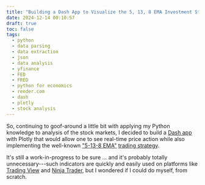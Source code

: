 ```yaml
---
title: "Building a Dash App to Visualize the 5, 13, 8 EMA Investment Strategy"
date: 2024-12-14 00:10:57
draft: true
toc: false
tags:
  - python
  - data parsing
  - data extraction
  - json
  - data analysis
  - yfinance
  - FED
  - FRED
  - python for economics
  - render.com
  - dash
  - plotly
  - stock analysis
---
```


So, continuing to goof-around a little bit with applying my Python knowledge to analysis of the stock markets, I decided to build a [Dash app](https://dash.plotly.com) with Plotly that would allow one to see real-time price action while also implementing the well-known ["5-13-8 EMA"](https://chartschool.stockcharts.com/table-of-contents/trading-strategies-and-models/trading-strategies/moving-average-trading-strategies/using-the-5-8-13-ema-crossover-for-short-term-trades) [trading strategy](https://www.investopedia.com/articles/active-trading/010116/perfect-moving-averages-day-trading.asp).

It's still a work-in-progress to be sure ... and it's probably totally unnecessary---such indicators are quickly and easily used on platforms like [Trading View](https://www.tradingview.com) and [Ninja Trader](https://ninjatrader.com), but I wondered if I could do myself, from scratch.

